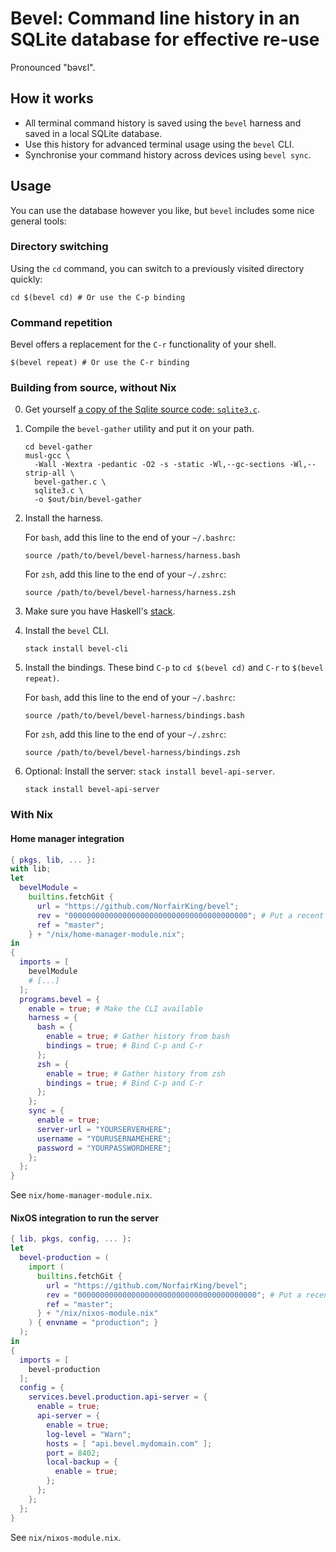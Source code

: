# Bevel: Command line history in an SQLite database for effective re-use

Pronounced "bəvɛl".

## How it works

* All terminal command history is saved using the `bevel` harness and saved in a local SQLite database.
* Use this history for advanced terminal usage using the `bevel` CLI.
* Synchronise your command history across devices using `bevel sync`.

## Usage

You can use the database however you like, but `bevel` includes some nice general tools:

### Directory switching

Using the `cd` command, you can switch to a previously visited directory quickly:

```
cd $(bevel cd) # Or use the C-p binding
```

### Command repetition

Bevel offers a replacement for the `C-r` functionality of your shell.

```
$(bevel repeat) # Or use the C-r binding
```

### Building from source, without Nix

0. Get yourself [a copy of the Sqlite source code: `sqlite3.c`](https://sqlite.org/src/doc/trunk/README.md).
1. Compile the `bevel-gather` utility and put it on your path.

   ``` shell
   cd bevel-gather
   musl-gcc \
     -Wall -Wextra -pedantic -O2 -s -static -Wl,--gc-sections -Wl,--strip-all \
     bevel-gather.c \
     sqlite3.c \
     -o $out/bin/bevel-gather
   ```

2. Install the harness.

   For `bash`, add this line to the end of your `~/.bashrc`:

   ```
   source /path/to/bevel/bevel-harness/harness.bash
   ```

   For `zsh`, add this line to the end of your `~/.zshrc`:

   ```
   source /path/to/bevel/bevel-harness/harness.zsh
   ```

3. Make sure you have Haskell's [stack](https://docs.haskellstack.org/en/stable/README/).

   
4. Install the `bevel` CLI.

   ``` shell
   stack install bevel-cli
   ```

5. Install the bindings.
   These bind `C-p` to `cd $(bevel cd)` and `C-r` to `$(bevel repeat)`.

   For `bash`, add this line to the end of your `~/.bashrc`:

   ```
   source /path/to/bevel/bevel-harness/bindings.bash
   ```

   For `zsh`, add this line to the end of your `~/.zshrc`:

   ```
   source /path/to/bevel/bevel-harness/bindings.zsh
   ```

6. Optional: Install the server: `stack install bevel-api-server`.

   ``` shell
   stack install bevel-api-server
   ```

### With Nix

#### Home manager integration

``` nix
{ pkgs, lib, ... }:
with lib;
let
  bevelModule =
    builtins.fetchGit {
      url = "https://github.com/NorfairKing/bevel";
      rev = "0000000000000000000000000000000000000000"; # Put a recent commit hash here.
      ref = "master";
    } + "/nix/home-manager-module.nix";
in
{
  imports = [
    bevelModule
    # [...]
  ];
  programs.bevel = {
    enable = true; # Make the CLI available
    harness = {
      bash = {
        enable = true; # Gather history from bash
        bindings = true; # Bind C-p and C-r
      };
      zsh = {
        enable = true; # Gather history from zsh
        bindings = true; # Bind C-p and C-r
      };
    };
    sync = {
      enable = true;
      server-url = "YOURSERVERHERE";
      username = "YOURUSERNAMEHERE";
      password = "YOURPASSWORDHERE";
    };
  };
}
```

See `nix/home-manager-module.nix`.


#### NixOS integration to run the server

``` nix
{ lib, pkgs, config, ... }:
let
  bevel-production = (
    import (
      builtins.fetchGit {
        url = "https://github.com/NorfairKing/bevel";
        rev = "0000000000000000000000000000000000000000"; # Put a recent commit hash here.
        ref = "master";
      } + "/nix/nixos-module.nix"
    ) { envname = "production"; }
  );
in
{
  imports = [
    bevel-production
  ];
  config = {
    services.bevel.production.api-server = {
      enable = true;
      api-server = {
        enable = true;
        log-level = "Warn";
        hosts = [ "api.bevel.mydomain.com" ];
        port = 8402;
        local-backup = {
          enable = true;
        };
      };
    };
  };
}
```

See `nix/nixos-module.nix`.
